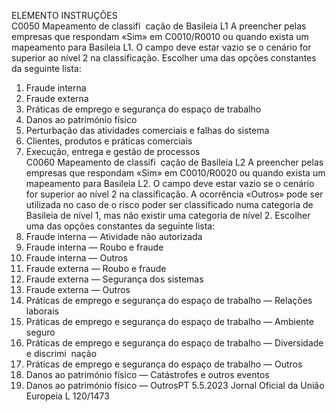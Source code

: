  
ELEMENTO  INSTRUÇÕES  
C0050  Mapeamento de classifi ­
cação de Basileia L1  A preencher pelas empresas que respondam «Sim» em C0010/R0010 ou quando exista 
um mapeamento para Basileia L1. O campo deve estar vazio se o cenário for superior 
ao nível 2 na classificação. 
Escolher uma das opções constantes da seguinte lista: 
1) Fraude interna 
2) Fraude externa 
3) Práticas de emprego e segurança do espaço de trabalho 
4) Danos ao património físico 
5) Perturbação das atividades comerciais e falhas do sistema 
6) Clientes, produtos e práticas comerciais 
7) Execução, entrega e gestão de processos  
C0060  Mapeamento de classifi ­
cação de Basileia L2  A preencher pelas empresas que respondam «Sim» em C0010/R0020 ou quando exista 
um mapeamento para Basileia L2. O campo deve estar vazio se o cenário for superior 
ao nível 2 na classificação. 
A ocorrência «Outros» pode ser utilizada no caso de o risco poder ser classificado numa 
categoria de Basileia de nível 1, mas não existir uma categoria de nível 2. 
Escolher uma das opções constantes da seguinte lista: 
1) Fraude interna — Atividade não autorizada 
2) Fraude interna — Roubo e fraude 
3) Fraude interna — Outros 
4) Fraude externa — Roubo e fraude 
5) Fraude externa — Segurança dos sistemas 
6) Fraude externa — Outros 
7) Práticas de emprego e segurança do espaço de trabalho — Relações laborais 
8) Práticas de emprego e segurança do espaço de trabalho — Ambiente seguro 
9) Práticas de emprego e segurança do espaço de trabalho — Diversidade e discrimi ­
nação 
10) Práticas de emprego e segurança do espaço de trabalho — Outros 
11) Danos ao património físico — Catástrofes e outros eventos 
12) Danos ao património físico — OutrosPT  5.5.2023 Jornal Oficial da União Europeia L 120/1473